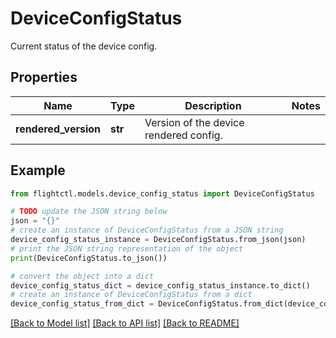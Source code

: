 # DeviceConfigStatus

Current status of the device config.

## Properties

Name | Type | Description | Notes
------------ | ------------- | ------------- | -------------
**rendered_version** | **str** | Version of the device rendered config. | 

## Example

```python
from flightctl.models.device_config_status import DeviceConfigStatus

# TODO update the JSON string below
json = "{}"
# create an instance of DeviceConfigStatus from a JSON string
device_config_status_instance = DeviceConfigStatus.from_json(json)
# print the JSON string representation of the object
print(DeviceConfigStatus.to_json())

# convert the object into a dict
device_config_status_dict = device_config_status_instance.to_dict()
# create an instance of DeviceConfigStatus from a dict
device_config_status_from_dict = DeviceConfigStatus.from_dict(device_config_status_dict)
```
[[Back to Model list]](../README.md#documentation-for-models) [[Back to API list]](../README.md#documentation-for-api-endpoints) [[Back to README]](../README.md)


